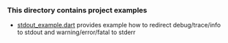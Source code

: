 ### This directory contains project examples

* [stdout_example.dart](stdout_example.dart) provides example how to redirect debug/trace/info to stdout and warning/error/fatal to stderr
